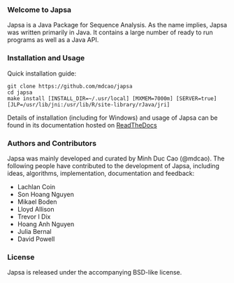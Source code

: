 ### Welcome to Japsa

Japsa is a Java Package for Sequence Analysis. As the name implies, Japsa was 
written primarily in Java. It contains a large number of ready to run programs 
as well as a Java API.

### Installation and Usage
Quick installation guide:

    git clone https://github.com/mdcao/japsa
    cd japsa
    make install [INSTALL_DIR=~/.usr/local] [MXMEM=7000m] [SERVER=true] [JLP=/usr/lib/jni:/usr/lib/R/site-library/rJava/jri]

Details of installation (including for Windows) and usage of Japsa can be found 
in its documentation hosted on [ReadTheDocs](http://japsa.readthedocs.org/en/latest/index.html) 

### Authors and Contributors
Japsa was mainly developed and curated by Minh Duc Cao (@mdcao). The following 
people have contributed to the development of Japsa, including ideas, 
algorithms, implementation, documentation and feedback:

* Lachlan Coin
* Son Hoang Nguyen
* Mikael Boden
* Lloyd Allison
* Trevor I Dix
* Hoang Anh Nguyen
* Julia Bernal
* David Powell

### License
Japsa is released under the accompanying BSD-like license.

